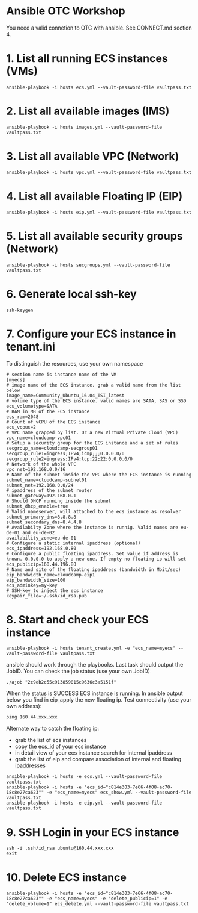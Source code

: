 # Ansible OTC Workshop

You need  a valid connetion to OTC with ansible. See CONNECT.md section 4.

# 1. List all running ECS instances (VMs)

```
ansible-playbook -i hosts ecs.yml --vault-password-file vaultpass.txt
```

# 2. List all available images (IMS)

```
ansible-playbook -i hosts images.yml --vault-password-file vaultpass.txt
```

# 3. List all available VPC (Network)

```
ansible-playbook -i hosts vpc.yml --vault-password-file vaultpass.txt
```

# 4. List all available Floating IP (EIP)

```
ansible-playbook -i hosts eip.yml --vault-password-file vaultpass.txt
```

# 5. List all available security groups (Network)

```
ansible-playbook -i hosts secgroups.yml --vault-password-file vaultpass.txt
```

# 6. Generate local ssh-key

```
ssh-keygen
```

# 7. Configure your ECS instance in tenant.ini

To distinguish the resources, use your own namespace

```
# section name is instance name of the VM
[myecs]
# image name of the ECS instance. grab a valid name from the list below
image_name=Community_Ubuntu_16.04_TSI_latest
# volume type of the ECS instance. valid names are SATA, SAS or SSD
ecs_volumetype=SATA
# RAM in MB of the ECS instance
ecs_ram=2048
# Count of vCPU of the ECS instance
ecs_vcpus=2
# VPC name grapped by list. Or a new Virtual Private Cloud (VPC)
vpc_name=cloudcamp-vpc01
# Setup a security group for the ECS instance and a set of rules
secgroup_name=cloudcamp-secgroup01
secgroup_rule1=ingress;IPv4;icmp;;;0.0.0.0/0
secgroup_rule2=ingress;IPv4;tcp;22;22;0.0.0.0/0
# Network of the whole VPC
vpc_net=192.168.0.0/16
# Name of the subnet inside the VPC where the ECS instance is running
subnet_name=cloudcamp-subnet01
subnet_net=192.168.0.0/24
# ipaddress of the subnet router
subnet_gateway=192.168.0.1
# Should DHCP running inside the subnet
subnet_dhcp_enable=true
# Valid nameserver, will attached to the ecs instance as resolver
subnet_primary_dns=8.8.8.8
subnet_secondary_dns=8.4.4.8
# Availabilty Zone where the instance is runnig. Valid names are eu-de-01 and eu-de-02
availability_zone=eu-de-01
# Configure a static internal ipaddress (optional)
ecs_ipaddress=192.168.0.80
# Configure a public floating ipaddress. Set value if address is known. 0.0.0.0 to apply a new one. If empty no floating ip will set
ecs_publicip=160.44.196.80
# Name and site of the floating ipaddress (bandwidth in Mbit/sec)
eip_bandwidth_name=cloudcamp-eip1
eip_bandwidth_size=100
ecs_adminkey=my-key
# SSH-key to inject the ecs instance
keypair_file=~/.ssh/id_rsa.pub
```

# 8. Start and check your ECS instance

```
ansible-playbook -i hosts tenant_create.yml -e "ecs_name=myecs" --vault-password-file vaultpass.txt
```

ansible should work through the playbooks. Last task should output the JobID. 
You can check the job status (use your own JobID) 

```
./ajob "2c9eb2c55c913859015c9636c3a5151f"
```

When the status is SUCCESS ECS instance is running.
In ansible output below you find in eip_apply the new floating ip. 
Test connectivity (use your own address):


```
ping 160.44.xxx.xxx
```

Alternate way to catch the floating ip:

* grab the list of ecs instances
* copy the ecs_id of your ecs instance
* in detail view of your ecs instance search for internal ipaddress
* grab the list of eip and compare association of internal and floating ipaddresses

```
ansible-playbook -i hosts -e ecs.yml --vault-password-file vaultpass.txt
ansible-playbook -i hosts -e "ecs_id="c814e303-7e66-4f08-ac70-18c8e27ca623"" -e "ecs_name=myecs" ecs_show.yml --vault-password-file vaultpass.txt
ansible-playbook -i hosts -e eip.yml --vault-password-file vaultpass.txt
```

# 9. SSH Login in your ECS instance

```
ssh -i .ssh/id_rsa ubuntu@160.44.xxx.xxx
exit
```

# 10. Delete ECS instance

```
ansible-playbook -i hosts -e "ecs_id="c814e303-7e66-4f08-ac70-18c8e27ca623"" -e "ecs_name=myecs" -e "delete_publicip=1" -e  "delete_volume=1" ecs_delete.yml --vault-password-file vaultpass.txt
```

